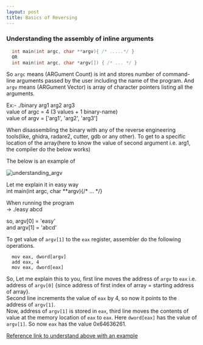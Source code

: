 ```yaml
---
layout: post
title: Basics of Reversing
---
```


### Understanding the assembly of inline arguments
```C
  int main(int argc, char **argv){ /* .....*/ }
  OR
  int main(int argc, char *argv[]) { /* ... */ }
```
So `argc` means (ARGument Count) is int and stores number of command-line arguments passed by the user including the name of the program.
And `argv` means (ARGument Vector) is array of character pointers listing all the arguments.

Ex:- ./binary arg1 arg2 arg3  
value of argc = 4 (3 values + 1 binary-name)  
value of argv = ['arg1', 'arg2', 'arg3']

When disassembling the binary with any of the reverse engineering tools(like, ghidra, radare2, cutter, gdb or any other). To get to a specific location of the array(here to know the value of second argument i.e. arg1, the compiler do the below works)

The below is an example of

<img src="{{'/public/understanding_argv.png' | absolute_url}}" alt="understanding_argv"/>

Let me explain it in easy way   
int main(int argc, char \*\*argv){/* ... */}  

When running the program  
-> ./easy abcd  

so, argv[0] = 'easy'  
and argv[1] = 'abcd'

To get value of `argv[1]` to the `eax` register, assembler do the following operations.   
```
  mov eax, dword[argv]
  add eax, 4
  mov eax, dword[eax]      
```
So, Let me explain this to you, first line moves the address of `argv` to `eax` i.e. address of `argv[0]` {since address of first index of array = starting address of array}.   
Second line increments the value of `eax` by 4, so now it points to the address of `argv[1]`.  
Now, address of `argv[1]` is stored in `eax`, third line moves the contents of value at the memory location of `eax` to `eax`. Here `dword[eax]` has the value of `argv[1]`. So now `eax` has the value 0x64636261.

[Reference link to understand above with an example](https://maxkersten.nl/binary-analysis-course/introduction/secura-grand-slam-ctf-easy-reverse/)
